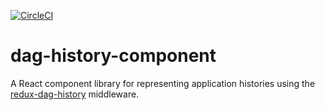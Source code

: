 [![CircleCI](https://circleci.com/gh/Microsoft/dag-history-component/tree/master.svg?style=svg)](https://circleci.com/gh/Microsoft/dag-history-component/tree/master)

# dag-history-component

A React component library for representing application histories using the [redux-dag-history](http://github.com/Microsoft/redux-dag-history) middleware.
